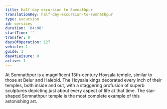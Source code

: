 ```yaml
---
title: Half-day excursion to Somnathpur
translationKey: half-day-excursion-to-somnathpur
type: excursion
id: services
duration: '04:00'
startTime: ''
transfer: 0
daysOfOperation: 127
vehicle: 1
guide: 1
dayAtLeisure: 0
active: 1
---
```

At Somnathpur is a magnificent 13th-century Hoysala temple, similar to those at Belur and Halebid. The Hoysala kings decorated every inch of  their temples, both inside and out, with a staggering profusion of superb sculptures depicting just about every aspect of life at that time. The star-shaped Somnathpur temple is the most complete example of this astonishing art.